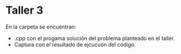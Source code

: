 # Taller 3
En la carpeta se encuentran:
- .cpp con el progama solución del problema planteado en el taller.
- Captura con el resultado de ejcucuón del código.
